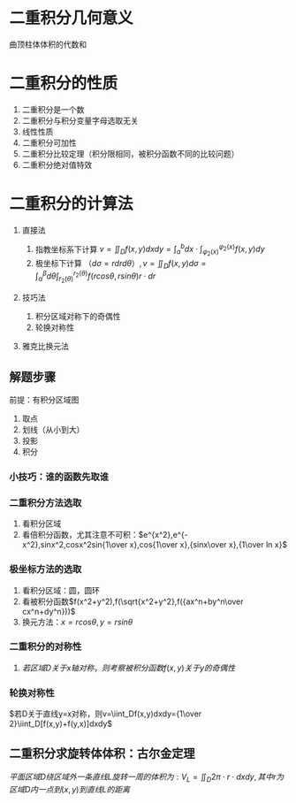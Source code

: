 # 二重积分几何意义
曲顶柱体体积的代数和
# 二重积分的性质
1. 二重积分是一个数
2. 二重积分与积分变量字母选取无关
3. 线性性质
4. 二重积分可加性
5. 二重积分比较定理（积分限相同，被积分函数不同的比较问题）
6. 二重积分绝对值特效

# 二重积分的计算法
1. 直接法
   1. 指教坐标系下计算 $v=\iint_Df(x,y)dxdy=\int^b_adx\cdot \int^{\varphi_2(x)}_{\varphi_2(x)}f(x,y)dy$
   2. 极坐标下计算 $（d\sigma=rdrd\theta）,v=\iint_Df(x,y)d\sigma=\int^\beta_\alpha d\theta\int^{r_2(\theta)}_{r_2(\theta)}f(rcos\theta, rsin\theta)r\cdot dr$

2. 技巧法
   1. 积分区域对称下的奇偶性
   2. 轮换对称性
3. 雅克比换元法

## 解题步骤
前提：有积分区域图
1. 取点
2. 划线（从小到大）
3. 投影
4. 积分
### 小技巧：谁的函数先取谁
### 二重积分方法选取
1. 看积分区域
2. 看倍积分函数，尤其注意不可积：$e^{x^2},e^{-x^2},sinx^2,cosx^2sin{1\over x},cos{1\over x},{sinx\over x},{1\over ln x}$

### 极坐标方法的选取
1. 看积分区域：圆，圆环
2. 看被积分函数$f(x^2+y^2),f(\sqrt{x^2+y^2},f({ax^n+by^n\over cx^n+dy^n}))$
3. 换元方法：$x=rcos\theta,y=rsin\theta$

### 二重积分的对称性
1. $若区域D关于x轴对称，则考察被积分函数f(x,y)关于y的奇偶性$
### 轮换对称性
$若D关于直线y=x对称，则v=\iint_Df(x,y)dxdy={1\over 2}\iint_D[f(x,y)+f(y,x)]dxdy$

## 二重积分求旋转体体积：古尔金定理
$平面区域D绕区域外一条直线L旋转一周的体积为:V_L=\iint_D2\pi\cdot r \cdot dxdy,其中r为区域D内一点到(x,y)到直线L的距离$